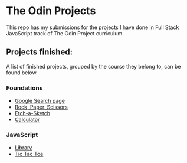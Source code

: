 # The Odin Projects

This repo has my submissions for the projects I have done in Full Stack JavaScript track of The Odin Project curriculum.

## Projects finished:

A list of finished projects, grouped by the course they belong to, can be found below.

### Foundations

- [Google Search page](foundations/google-homepage/index.html)
- [Rock, Paper, Scissors](foundations/rock-paper-scissors/index.html)
- [Etch-a-Sketch](foundations/etch-a-sketch/index.html)
- [Calculator](foundations/calculator/index.html)

### JavaScript

- [Library](javascript/library/index.html)
- [Tic Tac Toe](javascript/tic-tac-toe/index.html)